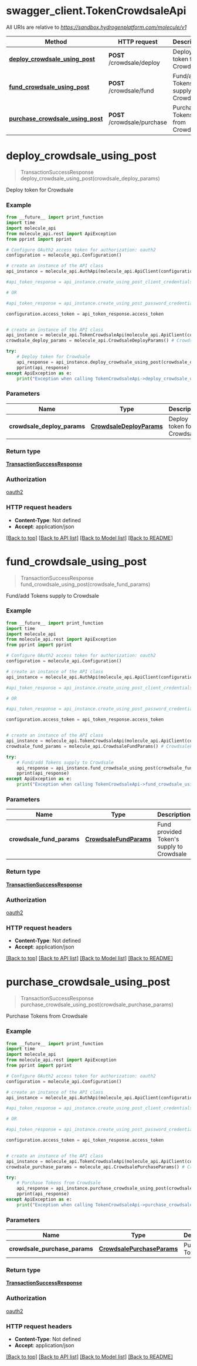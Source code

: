 # swagger_client.TokenCrowdsaleApi

All URIs are relative to *https://sandbox.hydrogenplatform.com/molecule/v1*

Method | HTTP request | Description
------------- | ------------- | -------------
[**deploy_crowdsale_using_post**](TokenCrowdsaleApi.md#deploy_crowdsale_using_post) | **POST** /crowdsale/deploy | Deploy token for Crowdsale
[**fund_crowdsale_using_post**](TokenCrowdsaleApi.md#fund_crowdsale_using_post) | **POST** /crowdsale/fund | Fund/add Tokens supply to Crowdsale
[**purchase_crowdsale_using_post**](TokenCrowdsaleApi.md#purchase_crowdsale_using_post) | **POST** /crowdsale/purchase | Purchase Tokens from Crowdsale


# **deploy_crowdsale_using_post**
> TransactionSuccessResponse deploy_crowdsale_using_post(crowdsale_deploy_params)

Deploy token for Crowdsale

### Example
```python
from __future__ import print_function
import time
import molecule_api
from molecule_api.rest import ApiException
from pprint import pprint

# Configure OAuth2 access token for authorization: oauth2
configuration = molecule_api.Configuration()

# create an instance of the API class
api_instance = molecule_api.AuthApi(molecule_api.ApiClient(configuration))

#api_token_response = api_instance.create_using_post_client_credentials("client_id", "password")

# OR

#api_token_response = api_instance.create_using_post_password_credentials("client_id","password", "username", "secret" )

configuration.access_token = api_token_response.access_token


# create an instance of the API class
api_instance = molecule_api.TokenCrowdsaleApi(molecule_api.ApiClient(configuration))
crowdsale_deploy_params = molecule_api.CrowdsaleDeployParams() # CrowdsaleDeployParams | Deploy token for Crowdsale

try:
    # Deploy token for Crowdsale
    api_response = api_instance.deploy_crowdsale_using_post(crowdsale_deploy_params)
    pprint(api_response)
except ApiException as e:
    print("Exception when calling TokenCrowdsaleApi->deploy_crowdsale_using_post: %s\n" % e)
```

### Parameters

Name | Type | Description  | Notes
------------- | ------------- | ------------- | -------------
 **crowdsale_deploy_params** | [**CrowdsaleDeployParams**](CrowdsaleDeployParams.md)| Deploy token for Crowdsale | 

### Return type

[**TransactionSuccessResponse**](TransactionSuccessResponse.md)

### Authorization

[oauth2](../README.md#oauth2)

### HTTP request headers

 - **Content-Type**: Not defined
 - **Accept**: application/json

[[Back to top]](#) [[Back to API list]](../README.md#documentation-for-api-endpoints) [[Back to Model list]](../README.md#documentation-for-models) [[Back to README]](../README.md)

# **fund_crowdsale_using_post**
> TransactionSuccessResponse fund_crowdsale_using_post(crowdsale_fund_params)

Fund/add Tokens supply to Crowdsale

### Example
```python
from __future__ import print_function
import time
import molecule_api
from molecule_api.rest import ApiException
from pprint import pprint

# Configure OAuth2 access token for authorization: oauth2
configuration = molecule_api.Configuration()

# create an instance of the API class
api_instance = molecule_api.AuthApi(molecule_api.ApiClient(configuration))

#api_token_response = api_instance.create_using_post_client_credentials("client_id", "password")

# OR

#api_token_response = api_instance.create_using_post_password_credentials("client_id","password", "username", "secret" )

configuration.access_token = api_token_response.access_token


# create an instance of the API class
api_instance = molecule_api.TokenCrowdsaleApi(molecule_api.ApiClient(configuration))
crowdsale_fund_params = molecule_api.CrowdsaleFundParams() # CrowdsaleFundParams | Fund provided Token's supply to Crowdsale

try:
    # Fund/add Tokens supply to Crowdsale
    api_response = api_instance.fund_crowdsale_using_post(crowdsale_fund_params)
    pprint(api_response)
except ApiException as e:
    print("Exception when calling TokenCrowdsaleApi->fund_crowdsale_using_post: %s\n" % e)
```

### Parameters

Name | Type | Description  | Notes
------------- | ------------- | ------------- | -------------
 **crowdsale_fund_params** | [**CrowdsaleFundParams**](CrowdsaleFundParams.md)| Fund provided Token&#39;s supply to Crowdsale | 

### Return type

[**TransactionSuccessResponse**](TransactionSuccessResponse.md)

### Authorization

[oauth2](../README.md#oauth2)

### HTTP request headers

 - **Content-Type**: Not defined
 - **Accept**: application/json

[[Back to top]](#) [[Back to API list]](../README.md#documentation-for-api-endpoints) [[Back to Model list]](../README.md#documentation-for-models) [[Back to README]](../README.md)

# **purchase_crowdsale_using_post**
> TransactionSuccessResponse purchase_crowdsale_using_post(crowdsale_purchase_params)

Purchase Tokens from Crowdsale

### Example
```python
from __future__ import print_function
import time
import molecule_api
from molecule_api.rest import ApiException
from pprint import pprint

# Configure OAuth2 access token for authorization: oauth2
configuration = molecule_api.Configuration()

# create an instance of the API class
api_instance = molecule_api.AuthApi(molecule_api.ApiClient(configuration))

#api_token_response = api_instance.create_using_post_client_credentials("client_id", "password")

# OR

#api_token_response = api_instance.create_using_post_password_credentials("client_id","password", "username", "secret" )

configuration.access_token = api_token_response.access_token


# create an instance of the API class
api_instance = molecule_api.TokenCrowdsaleApi(molecule_api.ApiClient(configuration))
crowdsale_purchase_params = molecule_api.CrowdsalePurchaseParams() # CrowdsalePurchaseParams | Purchase Tokens

try:
    # Purchase Tokens from Crowdsale
    api_response = api_instance.purchase_crowdsale_using_post(crowdsale_purchase_params)
    pprint(api_response)
except ApiException as e:
    print("Exception when calling TokenCrowdsaleApi->purchase_crowdsale_using_post: %s\n" % e)
```

### Parameters

Name | Type | Description  | Notes
------------- | ------------- | ------------- | -------------
 **crowdsale_purchase_params** | [**CrowdsalePurchaseParams**](CrowdsalePurchaseParams.md)| Purchase Tokens | 

### Return type

[**TransactionSuccessResponse**](TransactionSuccessResponse.md)

### Authorization

[oauth2](../README.md#oauth2)

### HTTP request headers

 - **Content-Type**: Not defined
 - **Accept**: application/json

[[Back to top]](#) [[Back to API list]](../README.md#documentation-for-api-endpoints) [[Back to Model list]](../README.md#documentation-for-models) [[Back to README]](../README.md)

